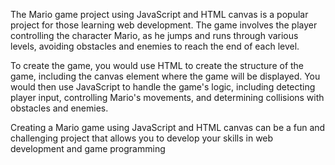 The Mario game project using JavaScript and HTML canvas is a popular project for those learning web development. The game involves the player controlling the character Mario, as he jumps and runs through various levels, avoiding obstacles and enemies to reach the end of each level.

To create the game, you would use HTML to create the structure of the game, including the canvas element where the game will be displayed. You would then use JavaScript to handle the game's logic, including detecting player input, controlling Mario's movements, and determining collisions with obstacles and enemies.

Creating a Mario game using JavaScript and HTML canvas can be a fun and challenging project that allows you to develop your skills in web development and game programming
